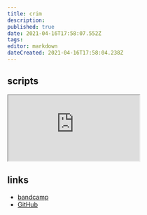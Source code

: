 ```yaml
---
title: crim
description: 
published: true
date: 2021-04-16T17:58:07.552Z
tags: 
editor: markdown
dateCreated: 2021-04-16T17:58:04.238Z
---
```


## scripts

<iframe src="https://p3r7.github.io/norns-gallery-render/?author=crim"id="gallery-iframe"></iframe>

## links

- [bandcamp](https://crimclark.bandcamp.com/)
- [GitHub](https://github.com/crimclark)